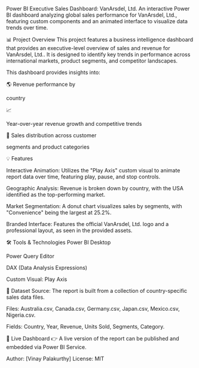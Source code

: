 Power BI Executive Sales Dashboard: VanArsdel, Ltd.
An interactive Power BI dashboard analyzing global sales performance for VanArsdel, Ltd., featuring custom components and an animated interface to visualize data trends over time.

📊 Project Overview
This project features a business intelligence dashboard that provides an executive-level overview of sales and revenue for VanArsdel, Ltd.. It is designed to identify key trends in performance across international markets, product segments, and competitor landscapes.


This dashboard provides insights into:

🌎 Revenue performance by 

country 


📈 

Year-over-year revenue growth and competitive trends 


🎯 Sales distribution across customer 

segments and product categories 



💡 Features

Interactive Animation: Utilizes the "Play Axis" custom visual to animate report data over time, featuring play, pause, and stop controls.



Geographic Analysis: Revenue is broken down by country, with the USA identified as the top-performing market.



Market Segmentation: A donut chart visualizes sales by segments, with "Convenience" being the largest at 25.2%.


Branded Interface: Features the official VanArsdel, Ltd. logo and a professional layout, as seen in the provided assets.

🛠️ Tools & Technologies
Power BI Desktop

Power Query Editor

DAX (Data Analysis Expressions)


Custom Visual: Play Axis 


📁 Dataset
Source: The report is built from a collection of country-specific sales data files.

Files: Australia.csv, Canada.csv, Germany.csv, Japan.csv, Mexico.csv, Nigeria.csv.

Fields: Country, Year, Revenue, Units Sold, Segments, Category.

🔗 Live Dashboard
👉 A live version of the report can be published and embedded via Power BI Service.

Author: [Vinay Palakurthy]
License: MIT
